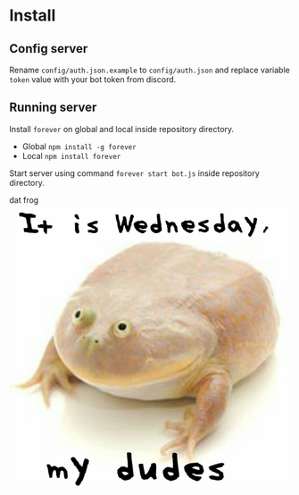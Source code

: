 # Install


## Config server

Rename ``` config/auth.json.example ``` to ``` config/auth.json ``` and replace variable ``` token ``` value with your bot token from discord.

## Running server

Install ``` forever ``` on global and local inside repository directory.

* Global ``` npm install -g forever ```
* Local ``` npm install forever ```

Start server using command ``` forever start bot.js ``` inside repository directory.


dat frog
![froggo](https://raw.githubusercontent.com/kolu-shuangliang/wednesday-bot/master/src/pics/frog.jpg)